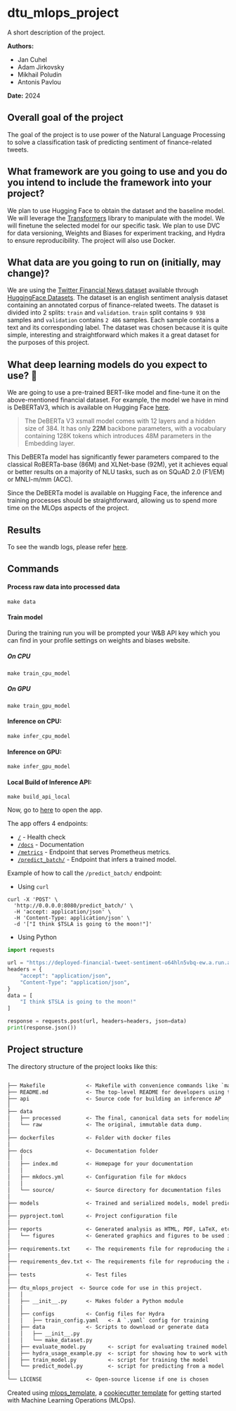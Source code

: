 # dtu_mlops_project

A short description of the project.

<b>Authors:</b>
- Jan Cuhel
- Adam Jirkovsky
- Mikhail Poludin
- Antonis Pavlou

<b>Date:</b> 2024

## Overall goal of the project
The goal of the project is to use power of the Natural Language Processing to solve a classification task of predicting sentiment of finance-related tweets.

## What framework are you going to use and you do you intend to include the framework into your project?
We plan to use Hugging Face to obtain the dataset and the baseline model. We will leverage the [Transformers](https://github.com/huggingface/transformers) library to manipulate with the model. We will finetune the selected model for our specific task. We plan to use DVC for data versioning, Weights and Biases for experiment tracking, and Hydra to ensure reproducibility. The project will also use Docker.

## What data are you going to run on (initially, may change)?
We are using the [Twitter Financial News dataset](https://huggingface.co/datasets/zeroshot/twitter-financial-news-sentiment) available through [HuggingFace Datasets](https://huggingface.co/docs/datasets/index). The dataset is an english sentiment analysis dataset containing an annotated corpus of finance-related tweets. The dataset is divided into 2 splits: `train` and `validation`. `train` split contains `9 938` samples and `validation` contains `2 486` samples. Each sample contains a text and its corresponding label. The dataset was chosen because it is quite simple, interesting and straightforward which makes it a great dataset for the purposes of this project.

## What deep learning models do you expect to use? :brain:
We are going to use a pre-trained BERT-like model and fine-tune it on the above-mentioned financial dataset. For example, the model we have in mind is DeBERTaV3, which is available on Hugging Face [here](https://huggingface.co/microsoft/deberta-v3-xsmall).

> The DeBERTa V3 xsmall model comes with 12 layers and a hidden size of 384. It has only **22M** backbone parameters, with a vocabulary containing 128K tokens which introduces 48M parameters in the Embedding layer.

This DeBERTa model has significantly fewer parameters compared to the classical RoBERTa-base (86M) and XLNet-base (92M), yet it achieves equal or better results on a majority of NLU tasks, such as on SQuAD 2.0 (F1/EM) or MNLI-m/mm (ACC).

Since the DeBERTa model is available on Hugging Face, the inference and training processes should be straightforward, allowing us to spend more time on the MLOps aspects of the project.

## Results

To see the wandb logs, please refer [here](https://wandb.ai/dtu-mlops-financial-tweets/train/?workspace=user-).

## Commands

#### Process raw data into processed data
```shell
make data
```
#### Train model
During the training run you will be prompted your W&B API key which you can find in your profile settings on weights and biases website.
##### On CPU
```shell
make train_cpu_model
```
##### On GPU
```shell
make train_gpu_model
```
<!-- You can remove the `--gpu all` switch for gpu-less machines.

The `-v $(pwd)/models:/models/` makes the `models/` folder shared between the host and the container so that the learned weights were saved to the host. -->
#### Inference on CPU:
```shell
make infer_cpu_model
```
#### Inference on GPU:
```shell
make infer_gpu_model
```
#### Local Build of Inference API:
```shell
make build_api_local
```

Now, go to [here](http://0.0.0.0:8080/) to open the app.

The app offers 4 endpoints:
- [`/`](http://0.0.0.0:8080/) - Health check
- [`/docs`](http://0.0.0.0:8080/docs) - Documentation
- [`/metrics`](http://0.0.0.0:8080/docs) - Endpoint that serves Prometheus metrics.
- [`/predict_batch/`](http://0.0.0.0:8080/predict_batch/) - Endpoint that infers a trained model.

Example of how to call the `/predict_batch/` endpoint:
- Using `curl`
```shell
curl -X 'POST' \
  'http://0.0.0.0:8080/predict_batch/' \
  -H 'accept: application/json' \
  -H 'Content-Type: application/json' \
  -d '["I think $TSLA is going to the moon!"]'
```
- Using Python
```python
import requests

url = "https://deployed-financial-tweet-sentiment-o64hln5vbq-ew.a.run.app/predict_batch/"
headers = {
    "accept": "application/json",
    "Content-Type": "application/json",
}
data = [
    "I think $TSLA is going to the moon!"
]

response = requests.post(url, headers=headers, json=data)
print(response.json())
```

## Project structure

The directory structure of the project looks like this:

```txt

├── Makefile             <- Makefile with convenience commands like `make data` or `make train`
├── README.md            <- The top-level README for developers using this project.
├── api                  <- Source code for building an inference AP
│
├── data
│   ├── processed        <- The final, canonical data sets for modeling.
│   └── raw              <- The original, immutable data dump.
│
├── dockerfiles          <- Folder with docker files
│
├── docs                 <- Documentation folder
│   │
│   ├── index.md         <- Homepage for your documentation
│   │
│   ├── mkdocs.yml       <- Configuration file for mkdocs
│   │
│   └── source/          <- Source directory for documentation files
│
├── models               <- Trained and serialized models, model predictions, or model summaries
│
├── pyproject.toml       <- Project configuration file
│
├── reports              <- Generated analysis as HTML, PDF, LaTeX, etc.
│   └── figures          <- Generated graphics and figures to be used in reporting
│
├── requirements.txt     <- The requirements file for reproducing the analysis environment
|
├── requirements_dev.txt <- The requirements file for reproducing the analysis environment
│
├── tests                <- Test files
│
├── dtu_mlops_project  <- Source code for use in this project.
│   │
│   ├── __init__.py      <- Makes folder a Python module
│   │
│   ├── configs          <- Config files for Hydra
│   │   ├── train_config.yaml   <- A `.yaml` config for training
│   ├── data             <- Scripts to download or generate data
│   │   ├── __init__.py
│   │   └── make_dataset.py
│   ├── evaluate_model.py       <- script for evaluating trained model on test dataset
│   ├── hydra_usage_example.py  <- script for showing how to work with hydra
│   ├── train_model.py          <- script for training the model
│   └── predict_model.py        <- script for predicting from a model
│
└── LICENSE              <- Open-source license if one is chosen
```

Created using [mlops_template](https://github.com/SkafteNicki/mlops_template),
a [cookiecutter template](https://github.com/cookiecutter/cookiecutter) for getting
started with Machine Learning Operations (MLOps).
